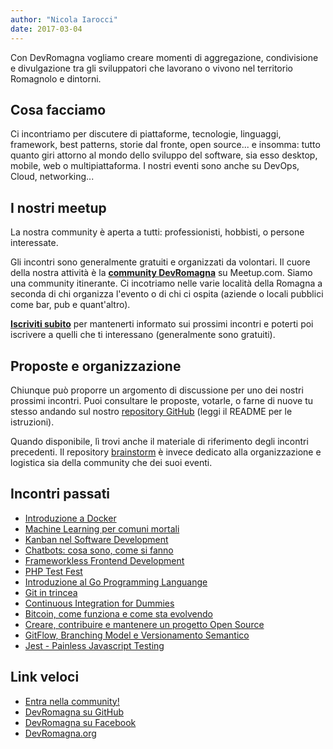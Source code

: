 ```yaml
---
author: "Nicola Iarocci"
date: 2017-03-04
---
```


Con DevRomagna vogliamo creare momenti di aggregazione, condivisione
e divulgazione tra gli sviluppatori che lavorano o vivono nel territorio
Romagnolo e dintorni. 

## Cosa facciamo
Ci incontriamo per discutere di piattaforme, tecnologie, linguaggi, framework,
best patterns, storie dal fronte, open source... e insomma: tutto quanto giri
attorno al mondo dello sviluppo del software, sia esso desktop, mobile, web
o multipiattaforma. I nostri eventi sono anche su DevOps, Cloud, networking...

## I nostri meetup
La nostra community è aperta a tutti: professionisti, hobbisti, o persone
interessate. 

Gli incontri sono generalmente gratuiti e organizzati da volontari. Il cuore
della nostra attività è la **[community DevRomagna][1]** su Meetup.com. Siamo
una community itinerante. Ci incotriamo nelle varie località della Romagna
a seconda di chi organizza l'evento o di chi ci ospita (aziende o locali
pubblici come bar, pub e quant'altro).

**[Iscriviti subito][1]** per mantenerti informato sui prossimi incontri e poterti poi
iscrivere a quelli che ti interessano (generalmente sono gratuiti). 

## Proposte e organizzazione
Chiunque può proporre un argomento di discussione per uno dei nostri prossimi
incontri. Puoi consultare le proposte, votarle, o farne di nuove tu
stesso andando sul nostro [repository
GitHub](https://github.com/DevRomagna/eventi) (leggi il README per le
istruzioni). 

Quando disponibile, lì trovi anche il materiale di riferimento degli incontri
precedenti. Il repository
[brainstorm](https://github.com/DevRomagna/brainstorm) è invece dedicato alla
organizzazione e logistica sia della community che dei suoi eventi.

## Incontri passati
- [Introduzione a Docker](https://www.meetup.com/it-IT/DevRomagna/events/250403502/)
- [Machine Learning per comuni mortali](https://www.meetup.com/it-IT/DevRomagna/events/249113255/)
- [Kanban nel Software Development](https://www.meetup.com/it-IT/DevRomagna/events/247896848/)
- [Chatbots: cosa sono, come si fanno](https://www.meetup.com/it-IT/DevRomagna/events/247045707/)
- [Frameworkless Frontend
    Development](https://www.meetup.com/it-IT/DevRomagna/events/245313829/)
- [PHP Test Fest](https://www.meetup.com/it-IT/DevRomagna/events/245283762/)
- [Introduzione al Go Programming
    Languange](https://www.meetup.com/it-IT/DevRomagna/events/242114775/)
- [Git in trincea](https://www.meetup.com/it-IT/DevRomagna/events/240838433/)
- [Continuous Integration for
    Dummies](https://www.meetup.com/it-IT/DevRomagna/events/241083496/)
- [Bitcoin, come funziona e come sta
    evolvendo](https://www.meetup.com/it-IT/DevRomagna/events/238853473/)
- [Creare, contribuire e mantenere un progetto Open Source](https://www.meetup.com/it-IT/DevRomagna/events/239382597/)
- [GitFlow, Branching Model e Versionamento Semantico](https://www.meetup.com/it-IT/DevRomagna/events/239110404/)
- [Jest - Painless Javascript Testing](https://www.meetup.com/it-IT/DevRomagna/events/238796165/)


## Link veloci
- [Entra nella community!][1]
- [DevRomagna su GitHub](https://github.com/DevRomagna)
- [DevRomagna su Facebook](http://facebook.com/DevRomagna)
- [DevRomagna.org](/)

[1]: http://meetup.com/DevRomagna
